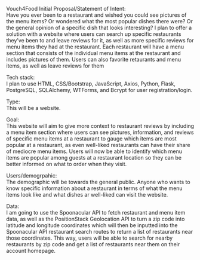 Vouch4Food Initial Proposal/Statement of Intent: <br>Have you ever been to a restaurant and wished you could see pictures of the menu items? Or wondered what the most popular dishes there were? Or the general opinion of a specific dish that looks interesting? I plan to offer a solution with a website where users can search up specific restaurants they’ve been to and leave reviews for it, as well as more specific reviews for menu items they had at the restaurant. Each restaurant will have a menu section that consists of the individual menu items at the restaurant and includes pictures of them. Users can also favorite retaurants and menu items, as well as leave reviews for them

Tech stack: <br>
I plan to use HTML, CSS/Bootstrap, JavaScript, Axios, Python, Flask, PostgreSQL, SQLAlchemy, WTForms, and Bcrypt for user registration/login.

Type: <br> This will be a website.

Goal: <br> This website will aim to give more context to restaurant reviews by including a menu item section where users can see pictures, information, and reviews of specific menu items at a restaurant to gauge which items are most popular at a restaurant, as even well-liked restaurants can have their share of mediocre menu items. Users will now be able to identify which menu items are popular among guests at a restaurant location so they can be better informed on what to order when they visit.

Users/demogrpahic: <br> The demographic will be towards the general public. Anyone who wants to know specific information about a restaurant in terms of what the menu items look like and what dishes ar well-liked can visit the website.

Data: <br> I am going to use the Spoonacular API to fetch restaurant and menu item data, as well as the PositionStack Geolocation API to turn a zip code into latitude and longitude coordinates which will then be inputted into the Spoonacular API restaurant search routes to return a list of restaurants near those coordinates. This way, users will be able to search for nearby restaurants by zip code and get a list of restaurants near them on their account homepage.


